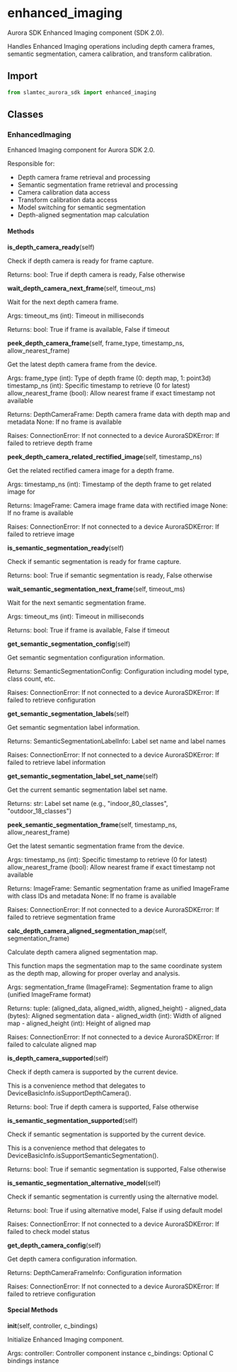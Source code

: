 # enhanced_imaging

Aurora SDK Enhanced Imaging component (SDK 2.0).

Handles Enhanced Imaging operations including depth camera frames, semantic segmentation,
camera calibration, and transform calibration.

## Import

```python
from slamtec_aurora_sdk import enhanced_imaging
```

## Classes

### EnhancedImaging

Enhanced Imaging component for Aurora SDK 2.0.

Responsible for:
- Depth camera frame retrieval and processing
- Semantic segmentation frame retrieval and processing
- Camera calibration data access
- Transform calibration data access
- Model switching for semantic segmentation
- Depth-aligned segmentation map calculation

#### Methods

**is_depth_camera_ready**(self)

Check if depth camera is ready for frame capture.

Returns:
    bool: True if depth camera is ready, False otherwise

**wait_depth_camera_next_frame**(self, timeout_ms)

Wait for the next depth camera frame.

Args:
    timeout_ms (int): Timeout in milliseconds
    
Returns:
    bool: True if frame is available, False if timeout

**peek_depth_camera_frame**(self, frame_type, timestamp_ns, allow_nearest_frame)

Get the latest depth camera frame from the device.

Args:
    frame_type (int): Type of depth frame (0: depth map, 1: point3d)
    timestamp_ns (int): Specific timestamp to retrieve (0 for latest)
    allow_nearest_frame (bool): Allow nearest frame if exact timestamp not available
    
Returns:
    DepthCameraFrame: Depth camera frame data with depth map and metadata
    None: If no frame is available
    
Raises:
    ConnectionError: If not connected to a device
    AuroraSDKError: If failed to retrieve depth frame

**peek_depth_camera_related_rectified_image**(self, timestamp_ns)

Get the related rectified camera image for a depth frame.

Args:
    timestamp_ns (int): Timestamp of the depth frame to get related image for
    
Returns:
    ImageFrame: Camera image frame data with rectified image
    None: If no frame is available
    
Raises:
    ConnectionError: If not connected to a device
    AuroraSDKError: If failed to retrieve image

**is_semantic_segmentation_ready**(self)

Check if semantic segmentation is ready for frame capture.

Returns:
    bool: True if semantic segmentation is ready, False otherwise

**wait_semantic_segmentation_next_frame**(self, timeout_ms)

Wait for the next semantic segmentation frame.

Args:
    timeout_ms (int): Timeout in milliseconds
    
Returns:
    bool: True if frame is available, False if timeout

**get_semantic_segmentation_config**(self)

Get semantic segmentation configuration information.

Returns:
    SemanticSegmentationConfig: Configuration including model type, class count, etc.
    
Raises:
    ConnectionError: If not connected to a device
    AuroraSDKError: If failed to retrieve configuration

**get_semantic_segmentation_labels**(self)

Get semantic segmentation label information.

Returns:
    SemanticSegmentationLabelInfo: Label set name and label names
    
Raises:
    ConnectionError: If not connected to a device
    AuroraSDKError: If failed to retrieve label information

**get_semantic_segmentation_label_set_name**(self)

Get the current semantic segmentation label set name.

Returns:
    str: Label set name (e.g., "indoor_80_classes", "outdoor_18_classes")

**peek_semantic_segmentation_frame**(self, timestamp_ns, allow_nearest_frame)

Get the latest semantic segmentation frame from the device.

Args:
    timestamp_ns (int): Specific timestamp to retrieve (0 for latest)
    allow_nearest_frame (bool): Allow nearest frame if exact timestamp not available
    
Returns:
    ImageFrame: Semantic segmentation frame as unified ImageFrame with class IDs and metadata
    None: If no frame is available
    
Raises:
    ConnectionError: If not connected to a device
    AuroraSDKError: If failed to retrieve segmentation frame

**calc_depth_camera_aligned_segmentation_map**(self, segmentation_frame)

Calculate depth camera aligned segmentation map.

This function maps the segmentation map to the same coordinate system as the depth map,
allowing for proper overlay and analysis.

Args:
    segmentation_frame (ImageFrame): Segmentation frame to align (unified ImageFrame format)
    
Returns:
    tuple: (aligned_data, aligned_width, aligned_height)
        - aligned_data (bytes): Aligned segmentation data
        - aligned_width (int): Width of aligned map
        - aligned_height (int): Height of aligned map
    
Raises:
    ConnectionError: If not connected to a device
    AuroraSDKError: If failed to calculate aligned map

**is_depth_camera_supported**(self)

Check if depth camera is supported by the current device.

This is a convenience method that delegates to DeviceBasicInfo.isSupportDepthCamera().

Returns:
    bool: True if depth camera is supported, False otherwise

**is_semantic_segmentation_supported**(self)

Check if semantic segmentation is supported by the current device.

This is a convenience method that delegates to DeviceBasicInfo.isSupportSemanticSegmentation().

Returns:
    bool: True if semantic segmentation is supported, False otherwise

**is_semantic_segmentation_alternative_model**(self)

Check if semantic segmentation is currently using the alternative model.

Returns:
    bool: True if using alternative model, False if using default model
    
Raises:
    ConnectionError: If not connected to a device
    AuroraSDKError: If failed to check model status

**get_depth_camera_config**(self)

Get depth camera configuration information.

Returns:
    DepthCameraFrameInfo: Configuration information
    
Raises:
    ConnectionError: If not connected to a device
    AuroraSDKError: If failed to retrieve configuration

#### Special Methods

**__init__**(self, controller, c_bindings)

Initialize Enhanced Imaging component.

Args:
    controller: Controller component instance
    c_bindings: Optional C bindings instance
